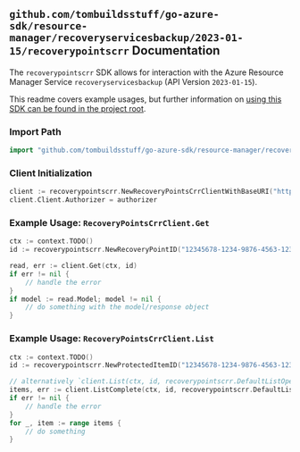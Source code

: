 
## `github.com/tombuildsstuff/go-azure-sdk/resource-manager/recoveryservicesbackup/2023-01-15/recoverypointscrr` Documentation

The `recoverypointscrr` SDK allows for interaction with the Azure Resource Manager Service `recoveryservicesbackup` (API Version `2023-01-15`).

This readme covers example usages, but further information on [using this SDK can be found in the project root](https://github.com/tombuildsstuff/go-azure-sdk/tree/main/docs).

### Import Path

```go
import "github.com/tombuildsstuff/go-azure-sdk/resource-manager/recoveryservicesbackup/2023-01-15/recoverypointscrr"
```


### Client Initialization

```go
client := recoverypointscrr.NewRecoveryPointsCrrClientWithBaseURI("https://management.azure.com")
client.Client.Authorizer = authorizer
```


### Example Usage: `RecoveryPointsCrrClient.Get`

```go
ctx := context.TODO()
id := recoverypointscrr.NewRecoveryPointID("12345678-1234-9876-4563-123456789012", "example-resource-group", "vaultValue", "backupFabricValue", "protectionContainerValue", "protectedItemValue", "recoveryPointIdValue")

read, err := client.Get(ctx, id)
if err != nil {
	// handle the error
}
if model := read.Model; model != nil {
	// do something with the model/response object
}
```


### Example Usage: `RecoveryPointsCrrClient.List`

```go
ctx := context.TODO()
id := recoverypointscrr.NewProtectedItemID("12345678-1234-9876-4563-123456789012", "example-resource-group", "vaultValue", "backupFabricValue", "protectionContainerValue", "protectedItemValue")

// alternatively `client.List(ctx, id, recoverypointscrr.DefaultListOperationOptions())` can be used to do batched pagination
items, err := client.ListComplete(ctx, id, recoverypointscrr.DefaultListOperationOptions())
if err != nil {
	// handle the error
}
for _, item := range items {
	// do something
}
```
